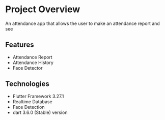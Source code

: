 # Project Overview

An attendance app that allows the user to make an attendance report and see 

## Features

- Attendance Report
- Attendance History
- Face Detector

## Technologies

- Flutter Framework 3.27.1
- Realtime Database
- Face Detection
- dart 3.6.0 (Stable) version